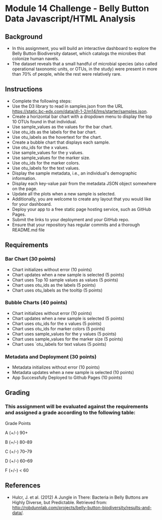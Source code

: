 # Module 14 Challenge - Belly Button Data Javascript/HTML Analysis

## Background
* In this assignment, you will build an interactive dashboard to explore the Belly Button Biodiversity dataset, which catalogs the microbes that colonize human navels.
* The dataset reveals that a small handful of microbial species (also called operational taxonomic units, or OTUs, in the study) were present in more than 70% of people, while the rest were relatively rare.

## Instructions
* Complete the following steps:
* Use the D3 library to read in samples.json from the URL https://static.bc-edx.com/data/dl-1-2/m14/lms/starter/samples.json.
* Create a horizontal bar chart with a dropdown menu to display the top 10 OTUs found in that individual.
* Use sample_values as the values for the bar chart.
* Use otu_ids as the labels for the bar chart.
* Use otu_labels as the hovertext for the chart.
* Create a bubble chart that displays each sample.
* Use otu_ids for the x values.
* Use sample_values for the y values.
* Use sample_values for the marker size.
* Use otu_ids for the marker colors.
* Use otu_labels for the text values.
* Display the sample metadata, i.e., an individual's demographic information.
* Display each key-value pair from the metadata JSON object somewhere on the page.
* Update all the plots when a new sample is selected.
* Additionally, you are welcome to create any layout that you would like for your dashboard.
* Deploy your app to a free static page hosting service, such as GitHub Pages.
* Submit the links to your deployment and your GitHub repo.
* Ensure that your repository has regular commits and a thorough README.md file

## Requirements

### Bar Chart (30 points)
* Chart initializes without error (10 points)
* Chart updates when a new sample is selected (5 points)
* Chart uses Top 10 sample values as values (5 points)
* Chart uses otu_ids as the labels (5 points)
* Chart uses otu_labels as the tooltip (5 points)

### Bubble Charts (40 points)
* Chart initializes without error (10 points)
* Chart updates when a new sample is selected (5 points)
* Chart uses otu_ids for the x values (5 points)
* Chart uses otu_ids for marker colors (5 points)
* Chart uses sample_values for the y values (5 points)
* Chart uses sample_values for the marker size (5 points)
* Chart uses `otu_labels for text values (5 points)

### Metadata and Deployment (30 points)
* Metadata initializes without error (10 points)
* Metadata updates when a new sample is selected (10 points)
* App Successfully Deployed to Github Pages (10 points)

## Grading

### This assignment will be evaluated against the requirements and assigned a grade according to the following table:

Grade Points

A (+/-)	90+

B (+/-)	80–89

C (+/-)	70–79

D (+/-)	60–69

F (+/-)	< 60

## References
* Hulcr, J. et al. (2012) A Jungle in There: Bacteria in Belly Buttons are Highly Diverse, but Predictable. Retrieved from: http://robdunnlab.com/projects/belly-button-biodiversity/results-and-data/.
